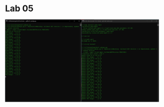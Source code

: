 # Lab 05
![Screenshot of two Windows Terminals following Lab 5 instructions](https://github.com/smGarc/CPE322/blob/main/Labs/Screenshots/Lab05-01.jpg)